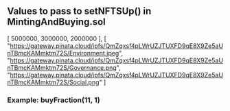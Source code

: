 ## Values to pass to setNFTSUp() in MintingAndBuying.sol

[
    5000000,
    3000000,
    2000000
],
[
    "https://gateway.pinata.cloud/ipfs/QmZqxsf4pLWrUZJTUXFD9qE8X9Ze5aUnTBmcKAMmktm72S/Environment.jpeg",
    "https://gateway.pinata.cloud/ipfs/QmZqxsf4pLWrUZJTUXFD9qE8X9Ze5aUnTBmcKAMmktm72S/Governance.png",
    "https://gateway.pinata.cloud/ipfs/QmZqxsf4pLWrUZJTUXFD9qE8X9Ze5aUnTBmcKAMmktm72S/Social.png"
]

### Example: buyFraction(11, 1)